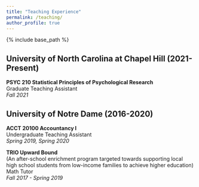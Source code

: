 ```yaml
---
title: "Teaching Experience"
permalink: /teaching/
author_profile: true
---
```


{% include base_path %}


University of North Carolina at Chapel Hill (2021-Present)
-----
**PSYC 210 Statistical Principles of Psychological Research**  
Graduate Teaching Assistant  
*Fall 2021*

University of Notre Dame (2016-2020)
-----
**ACCT 20100 Accountancy I**  
Undergraduate Teaching Assistant  
*Spring 2019, Spring 2020*  

**TRIO Upward Bound**  
(An after-school enrichment program targeted towards supporting local high school students from low-income families to achieve higher education)  
Math Tutor  
*Fall 2017 - Spring 2019*
